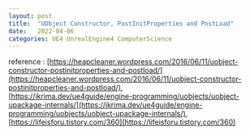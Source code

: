 ```yaml
---
layout: post
title:  "UObject Constructor, PostInitProperties and PostLoad"
date:   2022-04-06
categories: UE4 UnrealEngine4 ComputerScience
---
```


reference : [https://heapcleaner.wordpress.com/2016/06/11/uobject-constructor-postinitproperties-and-postload/](https://heapcleaner.wordpress.com/2016/06/11/uobject-constructor-postinitproperties-and-postload/),                              
[https://ikrima.dev/ue4guide/engine-programming/uobjects/uobject-upackage-internals/](https://ikrima.dev/ue4guide/engine-programming/uobjects/uobject-upackage-internals/),                  
[https://lifeisforu.tistory.com/360](https://lifeisforu.tistory.com/360)            